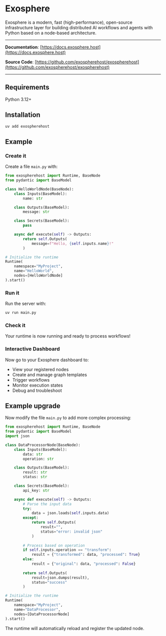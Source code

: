 # Exosphere

Exosphere is a modern, fast (high-performance), open-source infrastructure layer for building distributed AI workflows and agents with Python based on a node-based architecture.

---

**Documentation**: [https://docs.exosphere.host](https://docs.exosphere.host)

**Source Code**: [https://github.com/exospherehost/exospherehost](https://github.com/exospherehost/exospherehost)

---

## Requirements

Python 3.12+

## Installation

```bash
uv add exospherehost
```

## Example

### Create it

Create a file `main.py` with:

```python
from exospherehost import Runtime, BaseNode
from pydantic import BaseModel

class HelloWorldNode(BaseNode):
    class Inputs(BaseModel):
        name: str

    class Outputs(BaseModel):
        message: str

    class Secrets(BaseModel):
        pass

    async def execute(self) -> Outputs:
        return self.Outputs(
            message=f"Hello, {self.inputs.name}!"
        )

# Initialize the runtime
Runtime(
    namespace="MyProject",
    name="HelloWorld",
    nodes=[HelloWorldNode]
).start()
```

### Run it

Run the server with:

```bash
uv run main.py
```

### Check it

Your runtime is now running and ready to process workflows!

### Interactive Dashboard

Now go to your Exosphere dashboard to:

* View your registered nodes
* Create and manage graph templates
* Trigger workflows
* Monitor execution states
* Debug and troubleshoot

## Example upgrade

Now modify the file `main.py` to add more complex processing:

```python
from exospherehost import Runtime, BaseNode
from pydantic import BaseModel
import json

class DataProcessorNode(BaseNode):
    class Inputs(BaseModel):
        data: str
        operation: str

    class Outputs(BaseModel):
        result: str
        status: str

    class Secrets(BaseModel):
        api_key: str

    async def execute(self) -> Outputs:
        # Parse the input data
        try:
            data = json.loads(self.inputs.data)
        except:
            return self.Outputs(
                result="",
                status="error: invalid json"
            )
        
        # Process based on operation
        if self.inputs.operation == "transform":
            result = {"transformed": data, "processed": True}
        else:
            result = {"original": data, "processed": False}
        
        return self.Outputs(
            result=json.dumps(result),
            status="success"
        )

# Initialize the runtime
Runtime(
    namespace="MyProject",
    name="DataProcessor",
    nodes=[DataProcessorNode]
).start()
```

The runtime will automatically reload and register the updated node.
